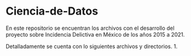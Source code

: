 # Ciencia-de-Datos
En este repositorio se encuentran los archivos con el desarrollo del proyecto sobre Incidencia Delictiva en México de los años 2015 a 2021.

Detalladamente se cuenta con lo siguientes archivos y directorios.
1. 
